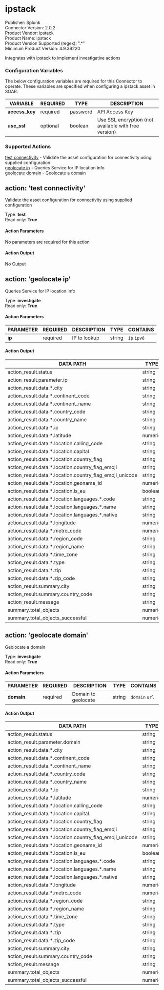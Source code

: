 [comment]: # "Auto-generated SOAR connector documentation"
# ipstack

Publisher: Splunk  
Connector Version: 2\.0\.2  
Product Vendor: ipstack  
Product Name: ipstack  
Product Version Supported (regex): "\.\*"  
Minimum Product Version: 4\.9\.39220  

Integrates with ipstack to implement investigative actions

### Configuration Variables
The below configuration variables are required for this Connector to operate.  These variables are specified when configuring a ipstack asset in SOAR.

VARIABLE | REQUIRED | TYPE | DESCRIPTION
-------- | -------- | ---- | -----------
**access\_key** |  required  | password | API Access Key
**use\_ssl** |  optional  | boolean | Use SSL encryption \(not available with free version\)

### Supported Actions  
[test connectivity](#action-test-connectivity) - Validate the asset configuration for connectivity using supplied configuration  
[geolocate ip](#action-geolocate-ip) - Queries Service for IP location info  
[geolocate domain](#action-geolocate-domain) - Geolocate a domain  

## action: 'test connectivity'
Validate the asset configuration for connectivity using supplied configuration

Type: **test**  
Read only: **True**

#### Action Parameters
No parameters are required for this action

#### Action Output
No Output  

## action: 'geolocate ip'
Queries Service for IP location info

Type: **investigate**  
Read only: **True**

#### Action Parameters
PARAMETER | REQUIRED | DESCRIPTION | TYPE | CONTAINS
--------- | -------- | ----------- | ---- | --------
**ip** |  required  | IP to lookup | string |  `ip`  `ipv6` 

#### Action Output
DATA PATH | TYPE | CONTAINS
--------- | ---- | --------
action\_result\.status | string | 
action\_result\.parameter\.ip | string |  `ip`  `ipv6` 
action\_result\.data\.\*\.city | string | 
action\_result\.data\.\*\.continent\_code | string | 
action\_result\.data\.\*\.continent\_name | string | 
action\_result\.data\.\*\.country\_code | string | 
action\_result\.data\.\*\.country\_name | string | 
action\_result\.data\.\*\.ip | string |  `ip`  `ipv6` 
action\_result\.data\.\*\.latitude | numeric | 
action\_result\.data\.\*\.location\.calling\_code | string | 
action\_result\.data\.\*\.location\.capital | string | 
action\_result\.data\.\*\.location\.country\_flag | string |  `url` 
action\_result\.data\.\*\.location\.country\_flag\_emoji | string | 
action\_result\.data\.\*\.location\.country\_flag\_emoji\_unicode | string | 
action\_result\.data\.\*\.location\.geoname\_id | numeric | 
action\_result\.data\.\*\.location\.is\_eu | boolean | 
action\_result\.data\.\*\.location\.languages\.\*\.code | string | 
action\_result\.data\.\*\.location\.languages\.\*\.name | string | 
action\_result\.data\.\*\.location\.languages\.\*\.native | string | 
action\_result\.data\.\*\.longitude | numeric | 
action\_result\.data\.\*\.metro\_code | numeric | 
action\_result\.data\.\*\.region\_code | string | 
action\_result\.data\.\*\.region\_name | string | 
action\_result\.data\.\*\.time\_zone | string | 
action\_result\.data\.\*\.type | string | 
action\_result\.data\.\*\.zip | string | 
action\_result\.data\.\*\.zip\_code | string | 
action\_result\.summary\.city | string | 
action\_result\.summary\.country\_code | string | 
action\_result\.message | string | 
summary\.total\_objects | numeric | 
summary\.total\_objects\_successful | numeric |   

## action: 'geolocate domain'
Geolocate a domain

Type: **investigate**  
Read only: **True**

#### Action Parameters
PARAMETER | REQUIRED | DESCRIPTION | TYPE | CONTAINS
--------- | -------- | ----------- | ---- | --------
**domain** |  required  | Domain to geolocate | string |  `domain`  `url` 

#### Action Output
DATA PATH | TYPE | CONTAINS
--------- | ---- | --------
action\_result\.status | string | 
action\_result\.parameter\.domain | string |  `domain`  `url` 
action\_result\.data\.\*\.city | string | 
action\_result\.data\.\*\.continent\_code | string | 
action\_result\.data\.\*\.continent\_name | string | 
action\_result\.data\.\*\.country\_code | string | 
action\_result\.data\.\*\.country\_name | string | 
action\_result\.data\.\*\.ip | string |  `ip`  `ipv6` 
action\_result\.data\.\*\.latitude | numeric | 
action\_result\.data\.\*\.location\.calling\_code | string | 
action\_result\.data\.\*\.location\.capital | string | 
action\_result\.data\.\*\.location\.country\_flag | string |  `url` 
action\_result\.data\.\*\.location\.country\_flag\_emoji | string | 
action\_result\.data\.\*\.location\.country\_flag\_emoji\_unicode | string | 
action\_result\.data\.\*\.location\.geoname\_id | numeric | 
action\_result\.data\.\*\.location\.is\_eu | boolean | 
action\_result\.data\.\*\.location\.languages\.\*\.code | string | 
action\_result\.data\.\*\.location\.languages\.\*\.name | string | 
action\_result\.data\.\*\.location\.languages\.\*\.native | string | 
action\_result\.data\.\*\.longitude | numeric | 
action\_result\.data\.\*\.metro\_code | numeric | 
action\_result\.data\.\*\.region\_code | string | 
action\_result\.data\.\*\.region\_name | string | 
action\_result\.data\.\*\.time\_zone | string | 
action\_result\.data\.\*\.type | string | 
action\_result\.data\.\*\.zip | string | 
action\_result\.data\.\*\.zip\_code | string | 
action\_result\.summary\.city | string | 
action\_result\.summary\.country\_code | string | 
action\_result\.message | string | 
summary\.total\_objects | numeric | 
summary\.total\_objects\_successful | numeric | 
